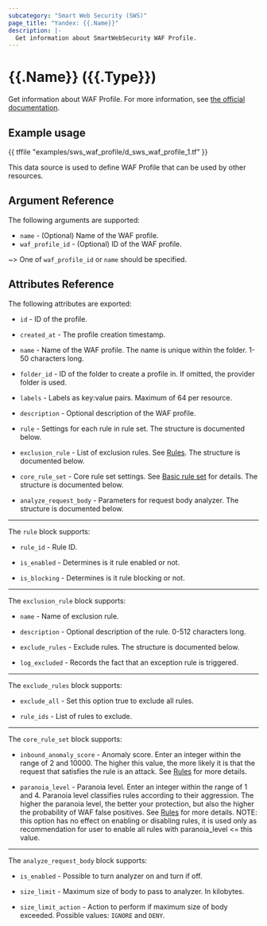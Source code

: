 ```yaml
---
subcategory: "Smart Web Security (SWS)"
page_title: "Yandex: {{.Name}}"
description: |-
  Get information about SmartWebSecurity WAF Profile.
---
```


# {{.Name}} ({{.Type}})

Get information about WAF Profile. For more information, see [the official documentation](https://yandex.cloud/docs/smartwebsecurity/quickstart#waf).

## Example usage

{{ tffile "examples/sws_waf_profile/d_sws_waf_profile_1.tf" }}

This data source is used to define WAF Profile that can be used by other resources.

## Argument Reference

The following arguments are supported:

* `name` - (Optional) Name of the WAF profile.
* `waf_profile_id` - (Optional) ID of the WAF profile.

~> One of `waf_profile_id` or `name` should be specified.

## Attributes Reference

The following attributes are exported:

* `id` - ID of the profile.

* `created_at` - The profile creation timestamp.

* `name` - Name of the WAF profile. The name is unique within the folder. 1-50 characters long.

* `folder_id` - ID of the folder to create a profile in. If omitted, the provider folder is used.

* `labels` - Labels as key:value pairs. Maximum of 64 per resource.

* `description` - Optional description of the WAF profile.

* `rule` - Settings for each rule in rule set. The structure is documented below.

* `exclusion_rule` - List of exclusion rules. See [Rules](https://yandex.cloud/en/docs/smartwebsecurity/concepts/waf#exclusion-rules). The structure is documented below.

* `core_rule_set` - Core rule set settings. See [Basic rule set](https://yandex.cloud/en/docs/smartwebsecurity/concepts/waf#rules-set) for details. The structure is documented below.

* `analyze_request_body` - Parameters for request body analyzer. The structure is documented below.

---

The `rule` block supports:

* `rule_id` - Rule ID.

* `is_enabled` - Determines is it rule enabled or not.

* `is_blocking` - Determines is it rule blocking or not.

---

The `exclusion_rule` block supports:

* `name` - Name of exclusion rule.

* `description` - Optional description of the rule. 0-512 characters long.

* `exclude_rules` - Exclude rules. The structure is documented below.

* `log_excluded` - Records the fact that an exception rule is triggered.

---

The `exclude_rules` block supports:

* `exclude_all` - Set this option true to exclude all rules.

* `rule_ids` - List of rules to exclude.

---

The `core_rule_set` block supports:

* `inbound_anomaly_score` - Anomaly score. Enter an integer within the range of 2 and 10000. The higher this value, the more likely it is that the request that satisfies the rule is an attack. See [Rules](https://yandex.cloud/en/docs/smartwebsecurity/concepts/waf#anomaly) for more details.

* `paranoia_level` - Paranoia level. Enter an integer within the range of 1 and 4. Paranoia level classifies rules according to their aggression. The higher the paranoia level, the better your protection, but also the higher the probability of WAF false positives. See [Rules](https://yandex.cloud/en/docs/smartwebsecurity/concepts/waf#paranoia) for more details. NOTE: this option has no effect on enabling or disabling rules, it is used only as recommendation for user to enable all rules with paranoia_level <= this value.

---

The `analyze_request_body` block supports:

* `is_enabled` - Possible to turn analyzer on and turn if off.

* `size_limit` - Maximum size of body to pass to analyzer. In kilobytes.

* `size_limit_action` - Action to perform if maximum size of body exceeded. Possible values: `IGNORE` and `DENY`.
